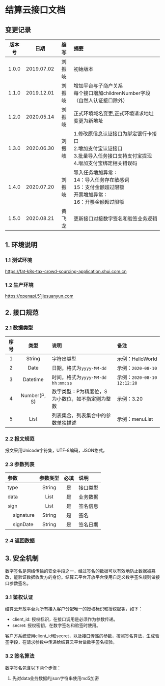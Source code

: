 # 结算云接口文档

## 变更记录
|版本号|日期|编写|摘要|
|:---:|:--:|:---:|:-----|
|1.0.0|2019.07.02|刘振岐|初始版本|
|1.1.0|2019.12.01|刘振岐|增加平台与子商户关系<br/>每个接口增加childrenNumber字段（自然人认证接口除外）|
|1.2.0|2020.05.14|刘振岐|正式环境域名变更,正式环境请求地址变更为新地址|
|1.3.0|2020.06.30|刘振岐|1.修改原信息认证接口为绑定银行卡接口<br/>2.增加支付宝认证接口<br/>3.批量导入任务接口支持支付宝提现<br/>4.增加支付宝绑定相关错误码|
|1.4.0|2020.07.20|刘振岐|导入任务增加异常：<br/>14：导入任务存在敏感词<br/>15：支付金额超过限额<br/>开票增加异常：<br/>16：开票金额超过限额|
|1.5.0|2020.08.21|黄飞龙|更新接口对接数字签名和验签业务逻辑|

## 1. 环境说明
### 1.1 测试环境
https://fat-k8s-tax-crowd-sourcing-application.shui.com.cn

### 1.2 生产环境
https://openapi.51jiesuanyun.com

## 2. 接口规范
### 2.1 数据类型
|序号|类型|说明|备注|
|:--:|:--:|:----|:---|
|1|String|字符串类型|示例：HelloWorld|
|2|Date|日期，格式为`yyyy-MM-dd`|示例：`2020-08-10`|
|3|Datetime|时间，格式为`yyyy-MM-dd hh:mm:ss`|示例：`2020-08-10 12:12:20`|
|4|Number(P, S)|数字类型：P为精度位，S为小数位，如不指定则为整数|示例：3.20|
|5|List|列表集合，列表集合中的参数单独描述|示例：menuList|

### 2.2 报文规范
报文采用Unicode字符集，UTF-8编码，JSON格式。

### 2.3 参数列表
|参数|参数类型|必填|说明|
|:--|:----:|:--:|:--|
|type|String|是|接口类型|
|data|List|是|业务数据|
|sign|List|是|签名信息|
|&nbsp;&nbsp;&nbsp;&nbsp;signature|String|是|签名|
|&nbsp;&nbsp;&nbsp;&nbsp;signDate|String|是|签名日期|

### 2.4 返回数据



## 3. 安全机制
数字签名是网络传输的安全手段之一，经过签名的数据可以有效地防止数据被篡改，能验证数据收发方的身份。结算云平台开放平台使用自定义数字签名规则做接口参数签名。

### 3.1 鉴权认证
结算云开放平台为所有接入客户分配唯一的授权标识和授权密钥，如下：
- client_id: 授权标识，在接口调用是必须作为参数传递。
- secret: 授权密钥，在数字签名和验签时使用。

客户方系统使用client_id和secret，以及接口传递的参数，按照签名算法，生成验签字段，在请求参数中传递给结算云平台做数字签名校验。

### 3.2 签名算法
数字签名包含以下两个步骤：
1. 先对data业务数据的json字符串使用md5加密



